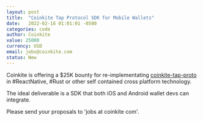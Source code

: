 ```yaml
---
layout: post
title:  "Coinkite Tap Protocol SDK for Mobile Wallets"
date:   2022-02-16 01:01:01 -0500
categories: code
author: Coinkite
value: 25000
currency: USD
email: jobs@coinkite.com
status: New
---
```


Coinkite is offering a $25K bounty for re-implementating [coinkite-tap-proto](https://dev.coinkite.cards) in #ReactNative, #Rust or other self contained cross platform technology. 

The ideal deliverable is a SDK that both iOS and Android wallet devs can integrate. 

Please send your proposals to  'jobs at coinkite com'.


